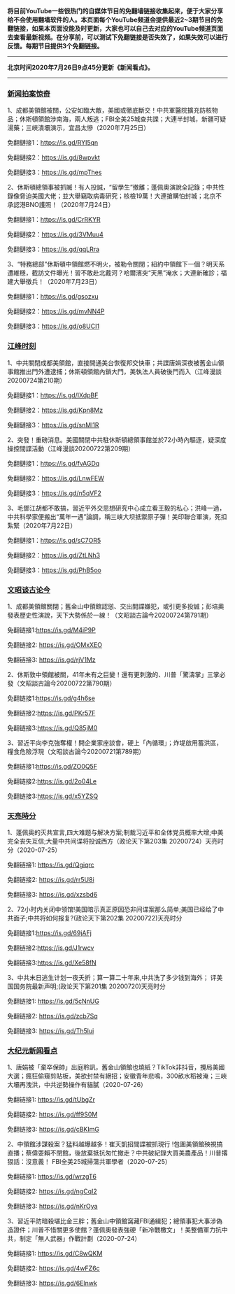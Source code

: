 **将目前YouTube一些很热门的自媒体节目的免翻墙链接收集起来，便于大家分享给不会使用翻墙软件的人。本页面每个YouTube频道会提供最近2~3期节目的免翻链接，如果本页面没能及时更新，大家也可以自己去对应的YouTube频道页面去查看最新视频。在分享前，可以测试下免翻链接是否失效了，如果失效可以进行反馈。每期节目提供3个免翻链接。**

***

**北京时间2020年7月26日9点45分更新《新闻看点》。**

***

### [新闻拍案惊奇](https://www.youtube.com/c/%E5%A4%A7%E5%AE%87%E6%8B%8D%E6%A1%88%E9%A9%9A%E5%A5%87DayuShow/videos)

1、成都美領館被關，公安如臨大敵，美國或徹底斷交！中共軍醫院擴充防核物品；休斯頓領館涉南海，兩人叛逃；FBI全美25城查共諜；大連半封城，新疆可疑湯藥；三峽潰壩演示，宜昌太慘（2020年7月25日）

免翻鏈接1：https://is.gd/RYI5qn

免翻鏈接2：https://is.gd/8wpvkt

免翻鏈接3：https://is.gd/mpThes

2、休斯頓總領事被抓贓！有人投誠，“留學生”撤離；蓬佩奧演說全記錄；中共性錄像脅迫美國大佬；並大舉竊取病毒研究；核檢19萬！大連搶購怕封城；北京不承認港BNO護照！（2020年7月24日）

免翻鏈接1：https://is.gd/CrRKYR

免翻鏈接2：https://is.gd/3VMuu4

免翻鏈接3：https://is.gd/qqLRra

3、“特務總部”休斯頓中領館燃不明火，被勒令關閉；紐約中領館下一個？明天系遭維穩，截訪文件曝光！習不敢赴北戴河？哈爾濱突“天黑”淹水；大連新確診；福建大舉徵兵！（2020年7月23日）

免翻鏈接1：https://is.gd/gsozxu

免翻鏈接2：https://is.gd/mvNN4P

免翻鏈接3：https://is.gd/o8UCI1


### [江峰时刻](https://www.youtube.com/c/%E6%B1%9F%E5%B3%B0%E6%97%B6%E5%88%BB/videos)

1、中共關閉成都美領館，直接開通美台恢復邦交快車；共諜唐娟深夜被舊金山領事館推出門外遭逮捕；休斯頓領館內鎖大門，美執法人員破後門而入（江峰漫談20200724第210期）

免翻鏈接1：https://is.gd/IXdpBF

免翻鏈接2：https://is.gd/Kpn8Mz

免翻鏈接3：https://is.gd/snMl1R

2、突發！重磅消息。美國關閉中共駐休斯頓總領事館並於72小時內驅逐，疑深度操控間諜活動（江峰漫談20200722第209期）

免翻鏈接1：https://is.gd/fvAGDq

免翻鏈接2：https://is.gd/LnwFEW

免翻鏈接3：https://is.gd/n5qVF2

3、毛鄧江胡都不敢搞，習近平外交思想研究中心成立看王毅的私心；洪峰一過，中共科學家便搬出“萬年一遇”論調，稱三峡大坝抵禦原子彈！美印聯合軍演，死扣紮緊（2020年7月22日）

免翻鏈接1：https://is.gd/sC7OR5

免翻鏈接2：https://is.gd/ZtLNh3

免翻鏈接3：https://is.gd/PhB5oo

### [文昭谈古论今](https://www.youtube.com/channel/UCtAIPjABiQD3qjlEl1T5VpA/videos)

1、成都美領館關閉；舊金山中領館認慫、交出間諜嫌犯，或引更多投誠；彭培奧發表歷史性演說，天下大勢係於一線！（文昭談古論今20200724第791期）

免翻链接1:https://is.gd/M4iP9P

免翻链接2: https://is.gd/OMxXEO

免翻链接3: https://is.gd/rjV1Mz

2、休斯敦中領館被關，41年未有之巨變！還有更刺激的、川普「驚濤掌」三掌必發（文昭談古論今20200722第790期）

免翻链接1:https://is.gd/g4h6se

免翻链接2:https://is.gd/PKr57F

免翻链接3:https://is.gd/Q85jM0

3、習近平向李克強奪權！開企業家座談會，硬上「內循環」；炸堤啟用蓄洪區，糧食危險浮現（文昭談古論今20200721第789期）

免翻链接1:https://is.gd/ZO0Q5F

免翻链接2:https://is.gd/2o04Le

免翻链接3:https://is.gd/x5YZSQ

### [天亮時分](https://www.youtube.com/channel/UCjvjNeHndz4PGs9JXhzdHqw/videos)

1、蓬佩奥的灭共宣言,四大难题与解决方案;制裁习近平和全体党员概率大增;中美完全丧失互信;大量中共间谍将投诚西方（政论天下第203集 20200724）天亮时分（2020-07-25） 

免翻链接1: https://is.gd/Qgiqrc

免翻链接2: https://is.gd/rr5U8i

免翻链接3:  https://is.gd/xzsbd6

2、72小时内关闭中领馆!美国暗示真正原因恐非间谍案那么简单;美国已经给了中共面子;中共将如何报复?(政论天下第202集 20200722)天亮时分

免翻链接1:https://is.gd/69jAFj

免翻链接2:https://is.gd/J1rwcv

免翻链接3:https://is.gd/Xe58fN

3、中共末日逃生计划一夜夭折；算一算二十年来,中共洗了多少钱到海外； 评美国国务院最新声明;(政论天下第201集 20200720)天亮时分

免翻链接1: https://is.gd/5cNnUG

免翻链接2: https://is.gd/zcb7Sq

免翻链接3: https://is.gd/Th5lui


### [大纪元新闻看点](https://www.youtube.com/c/%E5%A4%A7%E7%B4%80%E5%85%83-%E6%96%B0%E8%81%9E%E7%9C%8B%E9%BB%9E/videos)

1、唐娟被「棄卒保帥」出庭聆訊，舊金山領館也燒紙？TikTok非抖音，攪局美國大選；瘋狂偷窺剪貼板，美欲封禁有絕招；安徽青年悲鳴，300畝水稻被淹；三峽大壩再洩洪，中共逆勢操作有貓膩（2020-07-26）

免翻链接1:  https://is.gd/tUbgZr

免翻链接2:  https://is.gd/ff9S0M

免翻链接3:  https://is.gd/cBKImG

2、中領館涉謀殺案？猛料越爆越多！崔天凱招間諜被抓現行 !包圍美領館殃視搞直播；蔡偉耍賴不閉館，後放棄抵抗匆忙撤走？中共破紀錄大買美農產品！川普撂狠話：沒意義！ FBI全美25城掃蕩共軍學者（2020-07-25）

免翻链接1: https://is.gd/wrzgT6

免翻链接2: https://is.gd/ngCqI2

免翻链接3: https://is.gd/nKrOya

3、習近平防暗殺堪比金三胖；舊金山中領館窩藏FBI通緝犯；總領事犯大事涉偽造證件；川普不惜關更多使館？蓬佩奧發表強硬「新冷戰檄文」！美整備軍力抗中共，制定「無人武器」作戰計劃（2020-07-24）

免翻链接1: https://is.gd/C8wQKM

免翻链接2: https://is.gd/4wFZ6c

免翻链接3: https://is.gd/6Elnwk
